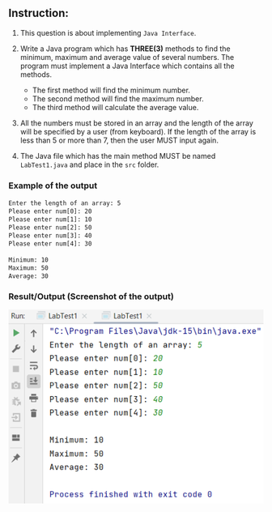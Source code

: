 ## Instruction:

1. This question is about implementing `Java Interface`.

1. Write a Java program which has __THREE(3)__ methods to find the minimum, maximum and average value of several numbers. The program must implement a Java Interface which contains all the methods.
   * The first method will find the minimum number.
   * The second method will find the maximum number.
   * The third method will calculate the average value.

1. All the numbers must be stored in an array and the length of the array will be specified by a user (from keyboard). If the length of the array is less than 5 or more than 7, then the user MUST input again. 

1. The Java file which has the main method MUST be named `LabTest1.java` and place in the `src` folder.

### Example of the output
```
Enter the length of an array: 5
Please enter num[0]: 20
Please enter num[1]: 10
Please enter num[2]: 50
Please enter num[3]: 40
Please enter num[4]: 30

Minimum: 10
Maximum: 50
Average: 30
```


### Result/Output (Screenshot of the output)

![Tutorial04-Array](images/Tutorial04-Array.png)
